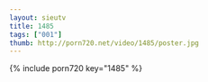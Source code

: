 ```yaml
--- 
layout: sieutv
title: 1485
tags: ["001"]
thumb: http://porn720.net/video/1485/poster.jpg
---
```

{% include porn720 key="1485" %} 
